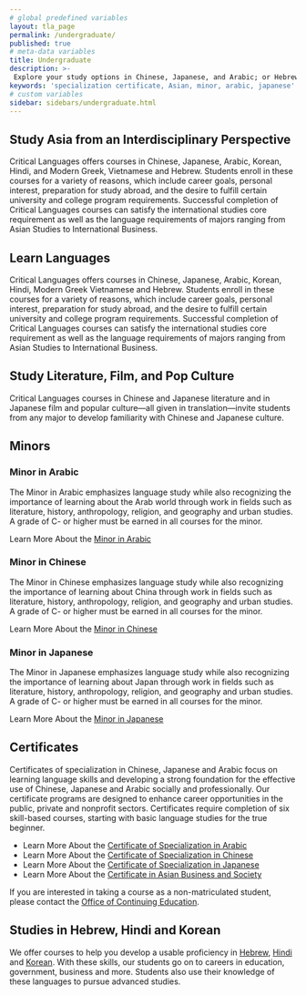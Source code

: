 ```yaml
---
# global predefined variables
layout: tla_page
permalink: /undergraduate/
published: true
# meta-data variables
title: Undergraduate
description: >-
 Explore your study options in Chinese, Japanese, and Arabic; or Hebrew, Hindiand Korean, at Temple University’s College of Liberal Arts.
keywords: 'specialization certificate, Asian, minor, arabic, japanese'
# custom variables
sidebar: sidebars/undergraduate.html  
---
```

## Study Asia from an Interdisciplinary Perspective
Critical Languages offers courses in Chinese, Japanese, Arabic, Korean, Hindi, and Modern Greek, Vietnamese and Hebrew. Students enroll in these courses for a variety of reasons, which include career goals, personal interest, preparation for study abroad, and the desire to fulfill certain university and college program requirements. Successful completion of Critical Languages courses can satisfy the international studies core requirement as well as the language requirements of majors ranging from Asian Studies to International Business.

## Learn Languages 
Critical Languages offers courses in Chinese, Japanese, Arabic, Korean, Hindi, Modern Greek Vietnamese and Hebrew. Students enroll in these courses for a variety of reasons, which include career goals, personal interest, preparation for study abroad, and the desire to fulfill certain university and college program requirements. Successful completion of Critical Languages courses can satisfy the international studies core requirement as well as the language requirements of majors ranging from Asian Studies to International Business.

## Study Literature, Film, and Pop Culture 
Critical Languages courses in Chinese and Japanese literature and in Japanese film and popular culture—all given in translation—invite students from any major to develop familiarity with Chinese and Japanese culture.

## Minors

### Minor in Arabic
The Minor in Arabic emphasizes language study while also recognizing the importance of learning about the Arab world through work in fields such as literature, history, anthropology, religion, and geography and urban studies. A grade of C- or higher must be earned in all courses for the minor.

Learn More About the [Minor in Arabic](http://bulletin.temple.edu/undergraduate/liberal-arts/arabic/arabic-minor/)

### Minor in Chinese
The Minor in Chinese emphasizes language study while also recognizing the importance of learning about China through work in fields such as literature, history, anthropology, religion, and geography and urban studies. A grade of C- or higher must be earned in all courses for the minor.

Learn More About the [Minor in Chinese](http://bulletin.temple.edu/undergraduate/liberal-arts/chinese/minor-chinese/)

### Minor in Japanese
The Minor in Japanese emphasizes language study while also recognizing the importance of learning about Japan through work in fields such as literature, history, anthropology, religion, and geography and urban studies. A grade of C- or higher must be earned in all courses for the minor.

Learn More About the [Minor in Japanese](http://bulletin.temple.edu/undergraduate/liberal-arts/japanese/minor-japanese/)

## Certificates
Certificates of specialization in Chinese, Japanese and Arabic focus on learning language skills and developing a strong foundation for the effective use of Chinese, Japanese and Arabic socially and professionally. Our certificate programs are designed to enhance career opportunities in the public, private and nonprofit sectors. Certificates require completion of six skill-based courses, starting with basic language studies for the true beginner.

 - Learn More About the [Certificate of Specialization in Arabic](http://bulletin.temple.edu/undergraduate/liberal-arts/certificate-programs/certificate-arabic/)<br>
 - Learn More About the [Certificate of Specialization in Chinese](http://bulletin.temple.edu/undergraduate/liberal-arts/certificate-programs/certificate-chinese/)<br>
 - Learn More About the [Certificate of Specialization in Japanese](http://bulletin.temple.edu/undergraduate/liberal-arts/certificate-programs/certificate-japanese/)<br>
 - Learn More About the [Certificate in Asian Business and Society](http://bulletin.temple.edu/undergraduate/liberal-arts/certificate-programs/certificate-asian-business-society/)<br>

If you are interested in taking a course as a non-matriculated student, please contact the [Office of Continuing Education](http://www.temple.edu/academics/continuing-education).

## Studies in Hebrew, Hindi and Korean
We offer courses to help you develop a usable proficiency in [Hebrew](https://bulletin.temple.edu/undergraduate/courses/hebr/), [Hindi](https://bulletin.temple.edu/undergraduate/courses/hin/) and [Korean](https://bulletin.temple.edu/undergraduate/courses/krn/). With these skills, our students go on to careers in education, government, business and more. Students also use their knowledge of these languages to pursue advanced studies.
